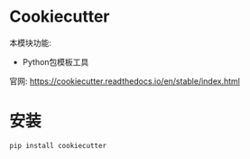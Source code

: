 # Cookiecutter

本模块功能:

* Python包模板工具

官网: https://cookiecutter.readthedocs.io/en/stable/index.html

# 安装

```python
pip install cookiecutter
```

